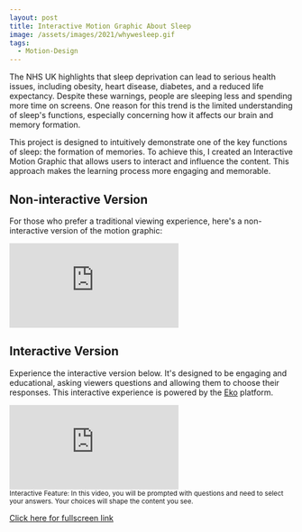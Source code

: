 ```yaml
---
layout: post
title: Interactive Motion Graphic About Sleep
image: /assets/images/2021/whywesleep.gif
tags:
  - Motion-Design
---
```


The NHS UK highlights that sleep deprivation can lead to serious health issues, including obesity, heart disease, diabetes, and a reduced life expectancy. Despite these warnings, people are sleeping less and spending more time on screens. One reason for this trend is the limited understanding of sleep's functions, especially concerning how it affects our brain and memory formation.

This project is designed to intuitively demonstrate one of the key functions of sleep: the formation of memories. To achieve this, I created an Interactive Motion Graphic that allows users to interact and influence the content. This approach makes the learning process more engaging and memorable.

## Non-interactive Version

For those who prefer a traditional viewing experience, here's a non-interactive version of the motion graphic:

<iframe loading="lazy" src="https://www.youtube.com/embed/wZAlIN2cgqw" frameborder="0" allow="accelerometer; encrypted-media; gyroscope; picture-in-picture" allowfullscreen></iframe>

## Interactive Version

Experience the interactive version below. It's designed to be engaging and educational, asking viewers questions and allowing them to choose their responses. This interactive experience is powered by the [Eko](https://helloeko.com/) platform.

<div class='embed-container'><iframe loading="lazy" src="https://video.eko.com/v/V5EEgX/embed?autoplay=false&publisherID=XQtbh6" frameborder="0" allowfullscreen></iframe></div>
<small>Interactive Feature: In this video, you will be prompted with questions and need to select your answers. Your choices will shape the content you see.</small>

[Click here for fullscreen link](https://video.helloeko.com/v/V5EEgX "Fullscreen link")
